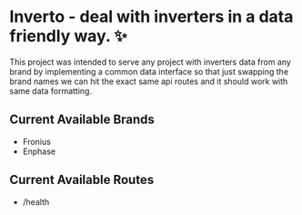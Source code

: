 # Inverto - deal with inverters in a data friendly way. ✨

This project was intended to serve any project with inverters data from any brand by 
implementing a common data interface so that just swapping the brand names we can hit the exact same api routes and it should work with same data formatting.

## Current Available Brands
+ Fronius
+ Enphase

## Current Available Routes

+ /health

